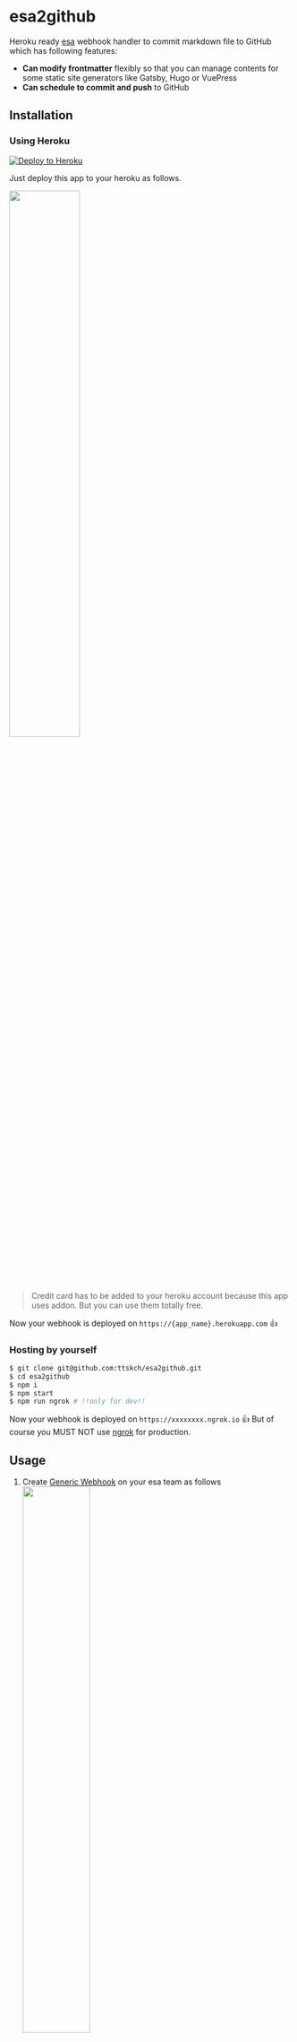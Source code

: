 # esa2github

Heroku ready [esa](https://esa.io/) webhook handler to commit markdown file to GitHub which has following features:

* **Can modify frontmatter** flexibly so that you can manage contents for some static site generators like Gatsby, Hugo or VuePress
* **Can schedule to commit and push** to GitHub

## Installation

### Using Heroku

[![Deploy to Heroku](https://www.herokucdn.com/deploy/button.svg)](https://heroku.com/deploy?template=https://github.com/ttskch/esa2github)

Just deploy this app to your heroku as follows.

<img src="https://user-images.githubusercontent.com/4360663/82407879-49672800-9aa5-11ea-954e-a06a02e7501f.png" width="50%">

> Credit card has to be added to your heroku account because this app uses addon. But you can use them totally free. 

Now your webhook is deployed on `https://{app_name}.herokuapp.com` 👍

### Hosting by yourself

```bash
$ git clone git@github.com:ttskch/esa2github.git
$ cd esa2github
$ npm i
$ npm start
$ npm run ngrok # !!only for dev!!
```

Now your webhook is deployed on `https://xxxxxxxx.ngrok.io` 👍 But of course you MUST NOT use [ngrok](https://ngrok.com/) for production.

## Usage

1. Create [Generic Webhook](https://docs.esa.io/posts/37) on your esa team as follows<br><img src="https://user-images.githubusercontent.com/4360663/82407645-b201d500-9aa4-11ea-8d79-1d7914015099.png" width="50%">
1. Create or update some posts on esa
1. Your GitHub repository will be updated 🎉

### Prepending your own frontmatter

You can prepend your own frontmatter to posts 🎉

If the post has following contents:

```
blog/2020-05-01
```

    ```
    ---
    title: Hello, esa2github
    tags:
      - esa
      - github
    date: 2020-05-01
    ---
    ```
    
    ## Hello

Then esa2github creates markdown file like:

```
---
title: Hello, esa2github
category: blog
tags:
  - esa
  - github
published: true
number: 123
date: 2020-05-01
---

## Hello
```

Or if `ESA_DISABLE_DEFAULT_FRONTMATTER` is true, like:

```
---
title: Hello, esa2github
tags:
  - esa
  - github
date: 2020-05-01
---

## Hello
```

### Scheduling commitment

You can schedule to commit and push to GitHub for each posts 🎉

To do it, just add `commitAt` property with string value which is acceptable by [dayjs](https://github.com/iamkun/dayjs) to frontmatter of the post.

    ```
    ---
    commitAt: 2020-05-02 18:00:00 +0900
    ---
    ```

#### If you're hosting by yourself

You have to do just two things before.

1. Set `MONGODB_URI` envvar like as follows:
    ```
    MONGODB_URI=mongodb://{user}:{password}@{host}:{port}/{db}
    ````
1. Run worker process as follows:
    ```bash
    $ npm run worker
    ```

> Using [MongoDB Atlas](https://www.mongodb.com/cloud) is maybe reasonable for you 👍

Enjoy!
